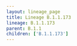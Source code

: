```yaml
---
layout: lineage_page
title: Lineage B.1.1.173
lineage: B.1.1.173
parent: B.1.1
children: ['B.1.1.173']
---
```

